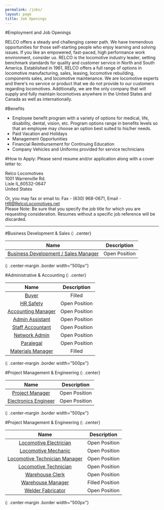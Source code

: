 ```yaml
---
permalink: /jobs/
layout: page
title: Job Openings
---
```

#Employment and Job Openings

RELCO offers a steady and challenging career path. We have tremendous opportunities for those self-starting people who enjoy learning and solving issues.  If you like an empowered, fast-paced, high performance work environment, consider us.
RELCO is the locomotive industry leader, setting benchmark standards for quality and customer service in North and South America. Established in 1961, RELCO offers a full range of options in locomotive manufacturing, sales, leasing, locomotive rebuilding, components sales, and locomotive maintenance.  We are locomotive experts and there's no service or product that we do not provide to our customers regarding locomotives.  Additionally, we are the only company that will supply and fully maintain locomotives anywhere in the United States and Canada as well as internationally.

#Benefits

 * Employee benefit program with a variety of options for medical, life, disability, dental, vision, etc. Program options range in benefits levels so that an employee may choose an option best suited to his/her needs.
 * Paid Vacation and Holidays
 * Management Opportunities
 * Financial Reimbursement for Continuing Education
 * Company Vehicles and Uniforms provided for service technicians

#How to Apply:
Please send resume and/or application along with a cover letter to:  

Relco Locomotives  
1001 Warrenville Rd.  
Lisle IL,60532-0647  
United States  

Or, you may fax or email to: Fax - (630) 968-0671, Email - HR@RelcoLocomotives.net  
Please Note:  Be sure that you specify the job title for which you are requesting consideration.  Resumes without a specific job reference will be discarded.

---

#Business Development & Sales
{: .center}

|                              Name                              |  Description  |
|:--------------------------------------------------------------:|:-------------:|
| [Business Development / Sales Manager](/pdf/Sales_Manager.pdf) | Open Position |
{: .center-margin .border width="500px"}



#Administrative & Accounting
{: .center}

|                              Name                              |  Description  |
|:--------------------------------------------------------------:|:-------------:|
| [Buyer](/pdf/Buyer.pdf) | Filled |
| [HR Safety](/pdf/HR_Safety.pdf) | Open Position |
| [Accounting Manager](/pdf/Accounting_Manager.pdf) | Open Position |
| [Admin Assistant](/pdf/Administrative_Assistant.pdf) | Open Position |
| [Staff Accountant](/pdf/Staff_Accountant.pdf) | Open Position |
| [Network Admin](/pdf/Network_Admin.pdf) | Open Position |
| [Paralegal](/pdf/Paralegal.pdf) | Open Position |
| [Materials Manager](/pdf/Materials_Manager_Job.pdf) | Filled |
{: .center-margin .border width="500px"}

#Project Management & Engineering
{: .center}

|                              Name                              |  Description  |
|:--------------------------------------------------------------:|:-------------:|
| [Project Manager](/pdf/Project_Manager.pdf) | Open Position |
| [Electronics Engineer](/pdf/Electronic_s_Engineer.pdf) | Open Position |
{: .center-margin .border width="500px"}

#Project Management & Engineering
{: .center}

|                              Name                              |  Description  |
|:--------------------------------------------------------------:|:-------------:|
| [Locomotive Electrician](/pdf/Locomotive_Electrician.pdf) | Open Position |
| [Locomotive Mechanic](/pdf/Locomotive_Mechanic.pdf) | Open Position |
| [Locomotive Technician Manager](/pdf/Locomotive_Technician_Manager.pdf) | Open Position |
| [Locomotive Technician](/pdf/Locomotive_Technician.pdf) | Open Position |
| [Warehouse Clerk](/pdf/Warehouse_Clerk.pdf) | Open Position |
| [Warehouse Manager](/pdf/Warehouse_Manager.pdf) | Filled Position |
| [Welder Fabricator](/pdf/Welder_-_Fabricator.pdf) | Open Position |
{: .center-margin .border width="500px"}
